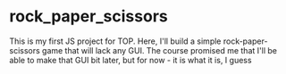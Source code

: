 # rock_paper_scissors
This is my first JS project for TOP. Here, I'll build a simple rock-paper-scissors game that will lack any GUI. The course promised me that I'll be able to make that GUI bit later, but for now - it is what it is, I guess